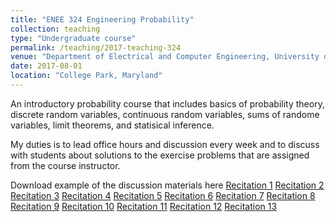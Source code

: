 ```yaml
---
title: "ENEE 324 Engineering Probability"
collection: teaching
type: "Undergraduate course"
permalink: /teaching/2017-teaching-324
venue: "Department of Electrical and Computer Engineering, University of Maryland"
date: 2017-08-01
location: "College Park, Maryland"
---
```

An introductory probability course that includes basics of probability theory, discrete random variables, continuous random variables, sums of randome variables, limit theorems, and statisical inference. 

My duties is to lead office hours and discussion every week and to discuss with students about solutions to the exercise problems that are assigned from the course instructor.

Download example of the discussion materials here
[Recitation 1](http://hankcmhan.github.io/files/enee324/Rec1.pdf)
[Recitation 2](http://hankcmhan.github.io/files/enee324/Rec2.pdf)
[Recitation 3](http://hankcmhan.github.io/files/enee324/Rec3.pdf)
[Recitation 4](http://hankcmhan.github.io/files/enee324/Rec4.pdf)
[Recitation 5](http://hankcmhan.github.io/files/enee324/Rec5.pdf)
[Recitation 6](http://hankcmhan.github.io/files/enee324/Rec6.pdf)
[Recitation 7](http://hankcmhan.github.io/files/enee324/Rec7.pdf)
[Recitation 8](http://hankcmhan.github.io/files/enee324/Rec8.pdf)
[Recitation 9](http://hankcmhan.github.io/files/enee324/Rec9.pdf)
[Recitation 10](http://hankcmhan.github.io/files/enee324/Rec10.pdf)
[Recitation 11](http://hankcmhan.github.io/files/enee324/Rec11.pdf)
[Recitation 12](http://hankcmhan.github.io/files/enee324/Rec12.pdf)
[Recitation 13](http://hankcmhan.github.io/files/enee324/Rec13.pdf)

